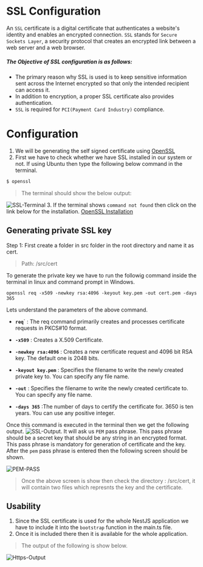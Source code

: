 # SSL Configuration

An `SSL` certificate is a digital certificate that authenticates a website's identity and enables an encrypted connection. `SSL` stands for `Secure Sockets Layer`, a security protocol that creates an encrypted link between a web server and a web browser.
##### The Objective of SSL configuration is as follows:
-   The primary reason why SSL is used is to keep sensitive information sent across the Internet encrypted so that only the intended recipient can access it. 
-   In addition to encryption, a proper SSL certificate also provides authentication.
-   `SSL` is required for `PCI(Payment Card Industry)` compliance.

# Configuration
1. We will be generating the self signed certificate using [OpenSSL](https://help.ubuntu.com/community/OpenSSL)
2. First we have to check whether we have SSL installed in our system or not. If using Ubuntu then type the following below command in the terminal.
```bash
$ openssl
```
>The terminal should show the below output:

![SSL-Terminal](https://github.com/NeoSOFT-Technologies/rest-node-nestjs/blob/dev/wiki/images/terminal-ssl.png?raw=true)
3. If the terminal shows `command not found` then click on the link below for the installation.
[OpenSSL Installation](https://linuxtect.com/how-to-install-openssl-libraries-on-ubuntu-debian-mint/)

## Generating private SSL key
Step 1: First create a folder in src folder in the root directory and name it as cert.
> Path: <rootDir>/src/cert

To generate the private key we have to run the followig command inside the terminal in linux and command prompt in Windows.
```
openssl req -x509 -newkey rsa:4096 -keyout key.pem -out cert.pem -days 365
```
Lets understand the parameters of the above command.
* **`req`**` : The req command primarily creates and processes certificate requests in PKCS#10 format. 

* **`-x509`** : Creates a X.509 Certificate.

* **`-newkey rsa:4096`** : Creates a new certificate request and 4096 bit RSA key. The default one is 2048 bits.

* **`-keyout key.pem`** : Specifies the filename to write the newly created private key to. You can specify any file name.

* **`-out`** : Specifies the filename to write the newly created certificate to. You can specify any file name.

* **`-days 365`** :The number of days to certify the certificate for. 3650 is ten years. You can use any positive integer. 

Once this command is executed in the terminal then we get the following output.
![SSL-Output](https://github.com/NeoSOFT-Technologies/rest-node-nestjs/blob/dev/wiki/images/ssl-command.png?raw=true).
It will ask us `PEM` pass phrase. This pass phrase should be a secret key that should be any string in an encrypted format. This pass phrase is mandatory for generation of certificate and the key. After the `pem` pass phrase is entered then the following screen should be shown.

![PEM-PASS](https://github.com/NeoSOFT-Technologies/rest-node-nestjs/blob/dev/wiki/images/pem-pass.png?raw=true)

>Once the above screen is show then check the directory : <rootDir>/src/cert, it will contain two files which represnts the key and the certificate.

## Usability
1. Since the SSL certificate is used for the whole NestJS application we have to include it into the ```bootstrap``` function in the main.ts file.
2. Once it is included there then it is available for the whole application.

>The output of the following is show below.

![Https-Output](https://github.com/NeoSOFT-Technologies/rest-node-nestjs/blob/https-support/wiki/images/https-output.PNG?raw=true)
